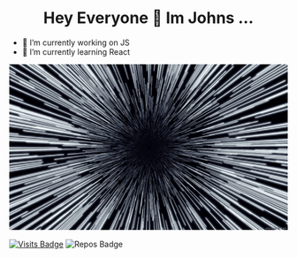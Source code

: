 <h1 align="center"><b>Hey Everyone 👋 Im Johns  ...</b></h1>

- 🔭 I’m currently working on  JS
- 🌱 I’m currently learning   React 



<img src="https://github.com/DEVELOPER-IN-PROGRESS/DEVELOPER-IN-PROGRESS/blob/main/images/loop.gif" alt="" width="900px" height="300px">

[![Visits Badge](https://badges.pufler.dev/visits/developer-in-progress/developer-in-progress?style=?flat-square&color=blue)](https://github.com/developer-in-progress/developer-in-progress)
![Repos Badge](https://badges.pufler.dev/repos/developer-in-progress?style=flat-square&color=blue)

<!--p align="left"> <img src="https://komarev.com/ghpvc/?username=developer-in-progress" alt="johnsjoseph" /> </p-->







 
